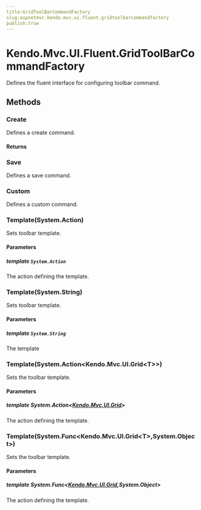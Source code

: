 ```yaml
---
title:GridToolBarCommandFactory
slug:aspnetmvc-kendo.mvc.ui.fluent.gridtoolbarcommandfactory
publish:true
---
```


# Kendo.Mvc.UI.Fluent.GridToolBarCommandFactory
Defines the fluent interface for configuring toolbar command.



## Methods

### Create
Defines a create command.




#### Returns



### Save
Defines a save command.





### Custom
Defines a custom command.





### Template(System.Action)
Sets toolbar template.



#### Parameters

##### template `System.Action`
The action defining the template.




### Template(System.String)
Sets toolbar template.



#### Parameters

##### template `System.String`
The template




### Template(System.Action\<Kendo.Mvc.UI.Grid\<T\>\>)
Sets the toolbar template.



#### Parameters

##### template System.Action<[Kendo.Mvc.UI.Grid](/api/wrappers/aspnet-mvc/Kendo.Mvc.UI/Grid)<T>>
The action defining the template.




### Template(System.Func\<Kendo.Mvc.UI.Grid\<T\>,System.Object\>)
Sets the toolbar template.



#### Parameters

##### template System.Func<[Kendo.Mvc.UI.Grid](/api/wrappers/aspnet-mvc/Kendo.Mvc.UI/Grid)<T>,System.Object>
The action defining the template.





